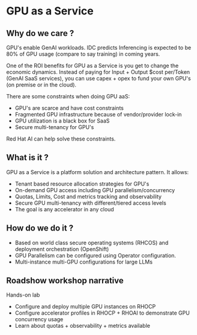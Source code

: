 # GPU as a Service

## Why do we care ?

GPU's enable GenAI workloads. IDC predicts Inferencing is expected to be 80% of GPU usage (compare to say training) in coming years.

One of the ROI benefits for GPU as a Service is you get to change the economic dynamics. Instead of paying for Input + Output $cost per/Token (GenAI SaaS services), you can use capex + opex to fund your own GPU's (on premise or in the cloud).

There are some constraints when doing GPU aaS:

- GPU's are scarce and have cost constraints
- Fragmented GPU infrastructure because of vendor/provider lock-in
- GPU utilization is a black box for SaaS
- Secure multi-tenancy for GPU's

Red Hat AI can help solve these constraints.

## What is it ?

GPU as a Service is a platform solution and architecture pattern. It allows:

- Tenant based resource allocation strategies for GPU's
- On-demand GPU access including GPU parallelism/concurrency
- Quotas, Limits, Cost and metrics tracking and observability
- Secure GPU multi-tenancy with different/tiered access levels
- The goal is any accelerator in any cloud

## How do we do it ?

- Based on world class secure operating systems (RHCOS) and deployment orchestration (OpenShift)
- GPU Parallelism can be configured using Operator configuration.
- Multi-instance multi-GPU configurations for large LLMs

## Roadshow workshop narrative

Hands-on lab

- Configure and deploy multiple GPU instances on RHOCP
- Configure accelerator profiles in RHOCP + RHOAI to demonstrate GPU concurrency usage
- Learn about quotas + observability + metrics available
